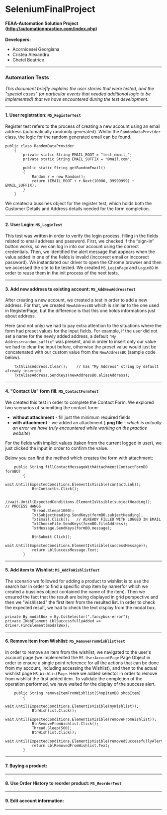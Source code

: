 # SeleniumFinalProject
#### FEAA-Automation Solution Project (http://automationpractice.com/index.php)

**Developers:**
* Acornicesei Georgiana
* Cristea Alexandru
* Ghetel Beatrice

**************************************************************

### Automation Tests

*This document briefly explains the user stories that were tested, and the "special cases" (or particular events that needed additional logic to be implemented) that we have encountered during the test development.*

**************************************************************

#### 1. User registration: `MS_RegisterTest`

Register test refers to the process of creating a new account using an email address (automatically randomly generated). Whitin the `RandomDataProvider` class, the logic for the random generated email can be found.
```
public class RandomDataProvider
    {
        private static String EMAIL_ROOT = "test_email_";
        private static String EMAIL_SUFFIX = "@mail.com";

        public static String getRandomEmail()
        {
            Random r = new Random();
            return (EMAIL_ROOT + r.Next(10000, 99999999) + EMAIL_SUFFIX);
        }
    }
 ```
 We created a bussines object for the register test, which holds both the Customer Details and Address details needed for the form completion.

**************************************************************

#### 2. User Login: `MS_LoginTest`

This test was written in order to verify the login process, filling in the fields related to email address and password. First, we checked if the “sign-in” button works, so we can log in into our account using the correct credentials. Then, we identified the alert message that appears when the value added in one of the fields is invalid (inccorect email or inccorect password).
We instantiated our driver to open the Chrome browser and then we accessed the site to be tested. 
We created `MS_LoginPage` and `LoginBO` in order to reuse them in the init process of the next tests.

**************************************************************

#### 3. Add new address to existing account: `MS_AddNewAddressTest`

After creating a new account, we created a test in order to add a new address. For that, we created `NewAddressBO` which is similar to the one used in RegisterPage, but the difference is that this one holds informations just about address.

Here (and not only) we had to pay extra attention to the situations where the form had preset values for the input fields. For example, if the user did not set a name for the newly added address, a default `"My Address+random_suffix"` was present, and in order to insert only our value we had to clear the input before, otherwise the preset value would just be concatenated with our custom value from the `NewAddressBO` (sample code below).

```
    TxtAliasAddress.Clear();    // has "My Address" string by default already inserted
    TxtAliasAddress.SendKeys(newAddressBO.aliasAddress);
```

**************************************************************

#### 4. "Contact Us" form fill: `MS_ContactFormTest`

We created this test in order to complete the Contact Form. We explored two scenarios of submitting the contact form:

* **without attachment** - fill just the minimum required fields 
* **with attachment** - we added an attachment (**.png file** - *which is actually an error we have truly encountered while working on the practice website*)

For the fields with implicit values (taken from the current logged in user), we just clicked the input in order to confirm the value.

Below you can find the method which creates the form with attachment:
```
    public String fillContactMessageWithAttachment(ContactFormBO formBO)
        {
            wait.Until(ExpectedConditions.ElementIsVisible(contactLink));
            BtnContactUs.Click();

            //wait.Until(ExpectedConditions.ElementIsVisible(subjectHeading));   // PROCESS HANGS
            Thread.Sleep(1000);
            TxtSubjectHeading.SendKeys(formBO.subjectHeading);
            TxtEmail.Click();   // ALREADY FILLED WITH LOGGED IN EMAIL
            TxtChooseFile.SendKeys(formBO.fileAddress);
            TxtMessage.SendKeys(formBO.message);

            BtnSubmit.Click();
            wait.Until(ExpectedConditions.ElementIsVisible(successMessage));
            return LblSuccessMessage.Text;
        }
   ```

**************************************************************

#### 5. Add item to Wishlist: `MS_AddToWishlistTest`

The scenario we followed for adding a product to wishlist is to use the search bar in order to find a specific shop item by name(for which we created a bussines object contained the name of the item). Then we ensured the fact that the result are being displayed in grid perspective and then we "wishlisted" the first item from the resulted list. In order to check the expected result, we had to check the text display from the modal box.
```
private By modalBox = By.CssSelector(".fancybox-error");
private IWebElement LblSuccessfullyAdded => driver.FindElement(modalBox);
 ```

**************************************************************

#### 6. Remove item from Wishlist: `MS_RemoveFromWishlistTest`
In order to remove an item from the wishlist, we navigated to the user's account page  (we implemented the `MS_UserAccountPage` Page Object in order to ensure a single point reference for all the actions that can be done from my account, including accessing the Wishlist), and then to the actual wishlist page `MS_WishlistPage`. Here we added selector in order to remove from wishlist the first added item. To validate the completion of the operation performed, we have waited for the display of the success alert.

```
    public String removeItemFromWishlist(ShopItemBO shopItem)
        {
            wait.Until(ExpectedConditions.ElementIsVisible(myWishlist));
            BtnWishlist.Click();
            wait.Until(ExpectedConditions.ElementIsVisible(removeFromWishlist));
            BtnRemoveFromWishlist.Click();
            Thread.Sleep(500);
            BtnWishlist.Click();
            wait.Until(ExpectedConditions.ElementIsVisible(removedSuccessfullyAlert));            
            return LblRemovedFromWishlist.Text;
        }
```

**************************************************************

#### 7. Buying a product: 

**************************************************************

#### 8. Use Order History to reorder product: `MS_ReorderTest`

**************************************************************

#### 9. Edit account information: 

**************************************************************

